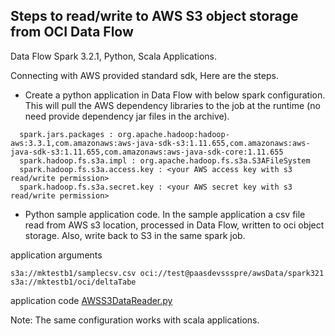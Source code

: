 ## Steps to read/write to AWS S3 object storage from OCI Data Flow

Data Flow Spark 3.2.1, Python, Scala Applications. 

Connecting with AWS provided standard sdk, Here are the steps.

* Create a python application in Data Flow with below spark configuration. This will pull the AWS dependency libraries to the job at the runtime (no need provide dependency jar files in the archive).

```
  spark.jars.packages : org.apache.hadoop:hadoop-aws:3.3.1,com.amazonaws:aws-java-sdk-s3:1.11.655,com.amazonaws:aws-java-sdk-s3:1.11.655,com.amazonaws:aws-java-sdk-core:1.11.655
  spark.hadoop.fs.s3a.impl : org.apache.hadoop.fs.s3a.S3AFileSystem
  spark.hadoop.fs.s3a.access.key : <your AWS access key with s3 read/write permission>
  spark.hadoop.fs.s3a.secret.key : <your AWS secret key with s3 read/write permission>
```
* Python sample application code. In the sample application a csv file read from AWS s3 location, processed in Data Flow, written to oci object storage. Also, write back to S3 in the same spark job.

application arguments
```
s3a://mktestb1/samplecsv.csv oci://test@paasdevssspre/awsData/spark321 s3a://mktestb1/oci/deltaTabe
```
application code [AWSS3DataReader.py](https://github.com/lnmohankumar/oci-dataflow/blob/main/quick-start/oci-df-sample-py/AWSS3DataReader.py)


Note: The same configuration works with scala applications. 

